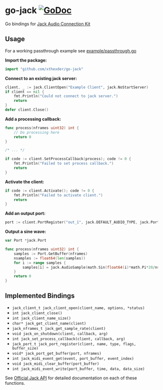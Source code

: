 # go-jack [![GoDoc](https://godoc.org/github.com/xthexder/go-jack?status.svg)](https://godoc.org/github.com/xthexder/go-jack)
Go bindings for [Jack Audio Connection Kit](http://jackaudio.org/)

## Usage

For a working passthrough example see [example/passthrough.go](https://github.com/xthexder/go-jack/blob/master/example/passthrough.go)

**Import the package:**
```go
import "github.com/xthexder/go-jack"
```

**Connect to an existing jack server:**
```go
client, _ := jack.ClientOpen("Example Client", jack.NoStartServer)
if client == nil {
	fmt.Println("Could not connect to jack server.")
	return
}
defer client.Close()
```

**Add a processing callback:**
```go
func process(nframes uint32) int {
	// Do processing here
	return 0
}

/* ... */

if code := client.SetProcessCallback(process); code != 0 {
	fmt.Println("Failed to set process callback.")
	return
}
```

**Activate the client:**
```go
if code := client.Activate(); code != 0 {
	fmt.Println("Failed to activate client.")
	return
}
```

**Add an output port:**
```go
port := client.PortRegister("out_1", jack.DEFAULT_AUDIO_TYPE, jack.PortIsOutput, 0)
```

**Output a sine wave:**
```go
var Port *jack.Port

func process(nframes uint32) int {
	samples := Port.GetBuffer(nframes)
	nsamples := float64(len(samples))
	for i := range samples {
		samples[i] = jack.AudioSample(math.Sin(float64(i)*math.Pi*20/nsamples) / 2)
	}
	return 0
}
```

## Implemented Bindings
 - `jack_client_t jack_client_open(client_name, options, *status)`
 - `int jack_client_close()`
 - `int jack_client_name_size()`
 - `char* jack_get_client_name(client)`
 - `jack_nframes_t jack_get_sample_rate(client)`
 - `void jack_on_shutdown(client, callback, arg)`
 - `int jack_set_process_callback(client, callback, arg)`
 - `jack_port_t jack_port_register(client, name, type, flags, buffer_size)`
 - `void* jack_port_get_buffer(port, nframes)`
 - `int jack_midi_event_get(event, port_buffer, event_index)`
 - `void jack_midi_clear_buffer(port_buffer)`
 - `int jack_midi_event_write(port_buffer, time, data, data_size)`

See [Official Jack API](http://jackaudio.org/api/jack_8h.html) for detailed documentation on each of these functions.

